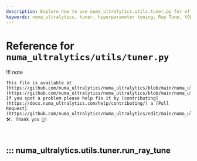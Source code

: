 ```yaml
---
description: Explore how to use numa_ultralytics.utils.tuner.py for efficient hyperparameter tuning with Ray Tune. Learn implementation details and example usage.
keywords: numa_ultralytics, tuner, hyperparameter tuning, Ray Tune, YOLO, machine learning, AI, optimization
---
```


# Reference for `numa_ultralytics/utils/tuner.py`

!!! note

    This file is available at [https://github.com/numa_ultralytics/numa_ultralytics/blob/main/numa_ultralytics/utils/tuner.py](https://github.com/numa_ultralytics/numa_ultralytics/blob/main/numa_ultralytics/utils/tuner.py). If you spot a problem please help fix it by [contributing](https://docs.numa_ultralytics.com/help/contributing/) a [Pull Request](https://github.com/numa_ultralytics/numa_ultralytics/edit/main/numa_ultralytics/utils/tuner.py) 🛠️. Thank you 🙏!

<br>

## ::: numa_ultralytics.utils.tuner.run_ray_tune

<br><br>
